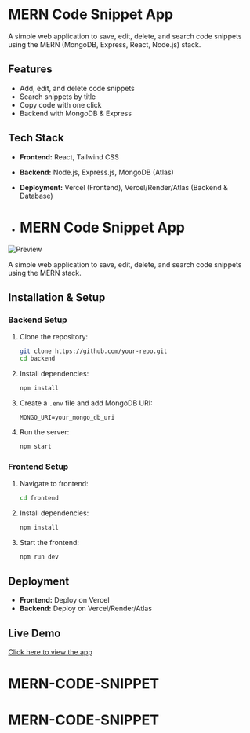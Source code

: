 # MERN Code Snippet App

A simple web application to save, edit, delete, and search code snippets using the MERN (MongoDB, Express, React, Node.js) stack.

## Features

- Add, edit, and delete code snippets
- Search snippets by title
- Copy code with one click
- Backend with MongoDB & Express

## Tech Stack

- **Frontend:** React, Tailwind CSS
- **Backend:** Node.js, Express.js, MongoDB (Atlas)
- **Deployment:** Vercel (Frontend), Vercel/Render/Atlas (Backend & Database)

- # MERN Code Snippet App

![Preview](./Code-Snippet-App//src//assets//codeSnippet.png)

A simple web application to save, edit, delete, and search code snippets using the MERN stack.


## Installation & Setup

### Backend Setup

1. Clone the repository:
   ```sh
   git clone https://github.com/your-repo.git
   cd backend
   ```
2. Install dependencies:
   ```sh
   npm install
   ```
3. Create a `.env` file and add MongoDB URI:
   ```env
   MONGO_URI=your_mongo_db_uri
   ```
4. Run the server:
   ```sh
   npm start
   ```

### Frontend Setup

1. Navigate to frontend:
   ```sh
   cd frontend
   ```
2. Install dependencies:
   ```sh
   npm install
   ```
3. Start the frontend:
   ```sh
   npm run dev
   ```

## Deployment

- **Frontend:** Deploy on Vercel
- **Backend:** Deploy on Vercel/Render/Atlas

## Live Demo

[Click here to view the app](https://mern-code-snippet-app-client-qlw5dheju-jayjaisswals-projects.vercel.app/)


# MERN-CODE-SNIPPET
# MERN-CODE-SNIPPET
